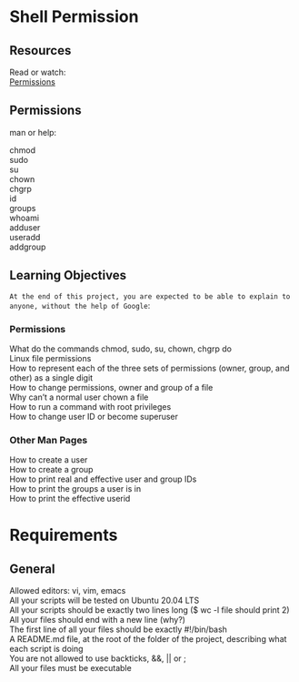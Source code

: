# Shell Permission 



## Resources
Read or watch:    
    [Permissions](https://intranet.hbtn.io/rltoken/UL7cEzRpzknNKTQ-3-zH2w)

## Permissions
man or help:

chmod  
sudo  
su  
chown  
chgrp  
id  
groups  
whoami  
adduser  
useradd  
addgroup  

## Learning Objectives
`At the end of this project, you are expected to be able to explain to anyone, without the help of Google`:

### Permissions  
What do the commands chmod, sudo, su, chown, chgrp do  
Linux file permissions  
How to represent each of the three sets of permissions (owner, group, and other) as a single digit  
How to change permissions, owner and group of a file  
Why can’t a normal user chown a file  
How to run a command with root privileges  
How to change user ID or become superuser  
### Other Man Pages  
How to create a user  
How to create a group  
How to print real and effective user and group IDs  
How to print the groups a user is in  
How to print the effective userid  
# Requirements
## General
Allowed editors: vi, vim, emacs  
All your scripts will be tested on Ubuntu 20.04 LTS  
All your scripts should be exactly two lines long ($ wc -l file should print 2)  
All your files should end with a new line (why?)  
The first line of all your files should be exactly #!/bin/bash  
A README.md file, at the root of the folder of the project, describing what each script is doing  
You are not allowed to use backticks, &&, || or ;  
All your files must be executable  
